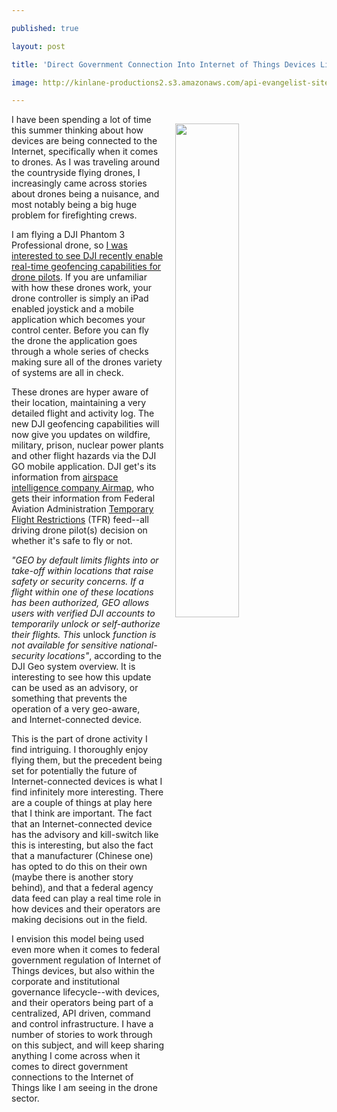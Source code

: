 ---
published: true
layout: post
title: 'Direct Government Connection Into Internet of Things Devices Like We Are Seeing With Drones'
image: http://kinlane-productions2.s3.amazonaws.com/api-evangelist-site/blog/Wildfire-Screenshot-Web-App-1.png
---

<p><a href="https://www.airmap.com/wildfire-awareness-geofencing-drones/"><img style="padding: 15px;" src="https://kinlane-productions2.s3.amazonaws.com/api-evangelist-site/blog/Wildfire-Screenshot-Web-App-1.png" alt="" width="45%" align="right" /></a>
<p>I have been spending a lot of time this summer thinking about how devices are being connected to the Internet, specifically when it comes to drones. As I was traveling around the countryside flying drones, I increasingly came across stories about drones being a nuisance, and most notably being a big huge problem for firefighting crews.&nbsp;
<p>I am flying a DJI Phantom 3 Professional drone, so <a href="http://www.dji.com/newsroom/news/dji-and-airmap-deliver-real-time-wildfire-awareness-and-geofencing-capabilities-for-drones">I was interested to see DJI recently enable real-time geofencing capabilities for drone pilots</a>. If you are unfamiliar with how these drones work, your drone controller is simply an iPad enabled joystick&nbsp;and a mobile application which becomes your control center. Before you can fly the drone the application goes through a whole series of checks making sure all of the drones variety of systems are all in check.&nbsp;
<p>These drones are hyper aware of their location, maintaining a very detailed flight and activity log. The new DJI geofencing capabilities will now give you updates on wildfire, military, prison, nuclear power plants and other flight hazards via the DJI GO mobile application. DJI get's its information from <a href="https://www.airmap.com/wildfire-awareness-geofencing-drones/">airspace intelligence company Airmap</a>, who gets their information from <span>Federal Aviation Administration&nbsp;</span><a href="http://tfr.faa.gov/tfr2/list.html">Temporary Flight Restrictions</a><span>&nbsp;(TFR)</span>&nbsp;feed--all driving drone pilot(s) decision on whether it's safe to fly or not.
<p><em>"GEO by default limits flights into or take-off within locations that raise safety or security concerns. If a flight within one of these locations has been authorized, GEO allows users with verified DJI accounts to temporarily unlock or self-authorize their flights. This </em>unlock<em> function is not available for sensitive national-security locations"</em>, according to the DJI Geo system overview. It is interesting to see how this update can be used as an advisory, or something that prevents the operation of a very geo-aware, and&nbsp;Internet-connected device.&nbsp;
<p>This is the part of drone activity I find intriguing. I thoroughly enjoy flying them, but the precedent being set for potentially the future of Internet-connected devices is what I find infinitely more interesting. There are a couple of things at play here that I think are important. The fact that an Internet-connected device has the advisory&nbsp;and kill-switch like this is interesting, but also the fact that a manufacturer (Chinese one) has opted to do this on their own (maybe there is another story behind), and that a federal agency data feed can play a real time role in how devices and their operators are making decisions out in the field.&nbsp;
<p>I envision this model being used even more when it comes to federal government regulation of Internet of Things devices, but also within the corporate and institutional governance lifecycle--with devices, and their operators being part of a centralized, API driven, command and control infrastructure. I have a number of stories to work through on this subject, and will keep sharing anything I come across when it comes to direct government connections to the Internet of Things like I am seeing in the drone sector.


